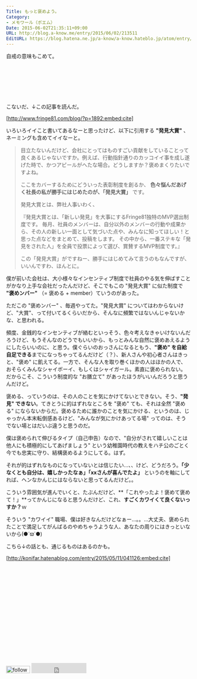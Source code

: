 ```yaml
---
Title: もっと褒めよう。
Category:
- メモワール（ポエム）
Date: 2015-06-02T21:35:11+09:00
URL: http://blog.a-know.me/entry/2015/06/02/213511
EditURL: https://blog.hatena.ne.jp/a-know/a-know.hateblo.jp/atom/entry/8454420450096192685
---
```


自戒の意味もこめて。



<!-- more -->

<script async src="//pagead2.googlesyndication.com/pagead/js/adsbygoogle.js"></script>
<!-- article-top -->
<ins class="adsbygoogle"
     style="display:inline-block;width:728px;height:90px"
     data-ad-client="ca-pub-3463034538369189"
     data-ad-slot="8367620130"></ins>
<script>
(adsbygoogle = window.adsbygoogle || []).push({});
</script>


こないだ、↓この記事を読んだ。




[http://www.fringe81.com/blog/?p=1892:embed:cite]




いろいろイイこと書いてあるなーと思ったけど、以下に引用する <b>"発見大賞"</b> 、ネーミングも含めてイイなーと。



> 目立たないんだけど、会社にとってはものすごい貢献をしていることって良くあるじゃないですか。例えば、行動指針通りのカッコイイ事を成し遂げた時で、かつアピールがへたな場合。どうしますか？褒めまくりたいですよね。
> 
> 
> ここをカバーするためにどういった表彰制度を創るか、 **色々悩んだあげく社長の私が勝手にはじめたのが、「発見大賞」** です。
> 
> 
> 発見大賞とは、弊社人事いわく、
> 
> 
> 『発見大賞とは、「新しい発見」を大事にするFringe81独特のMVP選出制度です。
> 毎月、社員のメンバーは、自分以外のメンバーの行動や成果から、その人の新しい一面として気づいた点や、みんなに知ってほしい！と思った点などをまとめて、投稿をします。
> その中から、一番ステキな「発見をされた人」を全員で投票によって選び、賞賛するMVP制度です。』
> 
> 
> この「発見大賞」がですねー、勝手にはじめてみて言うのもなんですが、いいんですわ、ほんとに。



僕が前いた会社は、大小様々なインセンティブ制度で社員のやる気を伸ばすことがかなり上手な会社だったんだけど、そこでもこの "発見大賞" に似た制度で <b>"褒めンバー"</b> （= 褒める + member）ていうのがあった。


ただこの "褒めンバー" 、毎週やってた。"発見大賞" についてはわからないけど、"大賞"、って付いてるくらいだから、そんなに頻繁ではないんじゃないかな、と思われる。


頻度、金銭的なインセンティブが絡むといっそう、色々考えなきゃいけないんだろうけど、もうそんなのどうでもいいから、もっとみんな自然に褒めあえるようにしたらいいのに、と思う。僕ぐらいのおっさんになるともう、<b>"褒め" を自給自足できる</b>までになっちゃってるんだけど（？）、新人さんや初心者さんはきっと、"褒め" に飢えてる。一方で、そんな人を取り巻くほかの人はほかの人で、おそらくみんなシャイボーイ、もしくはシャイガール。素直に褒められない。だからこそ、こういう制度的な "お膳立て" があったほうがいいんだろうと思うんだけど。


褒める、っていうのは、その人のことを気にかけてないとできない。そう、<b>"発見" できない</b>。てきとうに的はずれなところを "褒め" ても、それは全然 "褒める" にならないからだ。褒めるために誰かのことを気にかける、というのは、じゃっかん本末転倒感あるけど、"みんなが気にかけあってる場" ってのは、そうでない場とはだいぶ違うと思うのだ。


僕は褒められて伸びるタイプ（自己申告）なので、"自分がされて嬉しいことは他人にも積極的にしてあげましょう" という幼稚園時代の教えをハチ公のごとく今でも忠実に守り、結構褒めるようにしてる。はず。


それが的はずれなものになっていないとは信じたい...、、けど、どうだろう。**「少なくとも自分は、嬉しかったなぁ」「xxさんが喜んでたよ」** というのを軸にしてれば、ヘンなかんじにはならないと思ってるんだけど。。


こういう雰囲気が進んでいくと、たぶんだけど、**「これやったよ！褒めて褒めて！」**ってかんじになると思うんだけど、これ、<b>すごくカワイくて良くないっすか？</b>ｗ


そういう "カワイイ" 職場、僕は好きなんだけどなぁー...。。...大丈夫、褒められたことで満足してがんばるのやめちゃうような人、あなたの周りにはきっといないから(●´ϖ`●)



こちら↓の話とも、通じるものはあるのかも。

[http://konifar.hatenablog.com/entry/2015/05/11/041126:embed:cite]


<script async src="//pagead2.googlesyndication.com/pagead/js/adsbygoogle.js"></script>
<!-- article-bottom2 -->
<ins class="adsbygoogle"
     style="display:inline-block;width:300px;height:250px"
     data-ad-client="ca-pub-3463034538369189"
     data-ad-slot="5274552934"></ins>
<script>
(adsbygoogle = window.adsbygoogle || []).push({});
</script>


<div>
<a href='http://cloud.feedly.com/#subscription%2Ffeed%2Fhttp%3A%2F%2Fblog.a-know.me%2Ffeed'  target='blank'><img id='feedlyFollow' src='http://s3.feedly.com/img/follows/feedly-follow-rectangle-volume-small_2x.png' alt='follow us in feedly' width='65' height='20'></a>

<iframe src="http://blog.hatena.ne.jp/a-know/a-know.hateblo.jp/subscribe/iframe" allowtransparency="true" frameborder="0" scrolling="no" width="150" height="28"></iframe>
</div>
